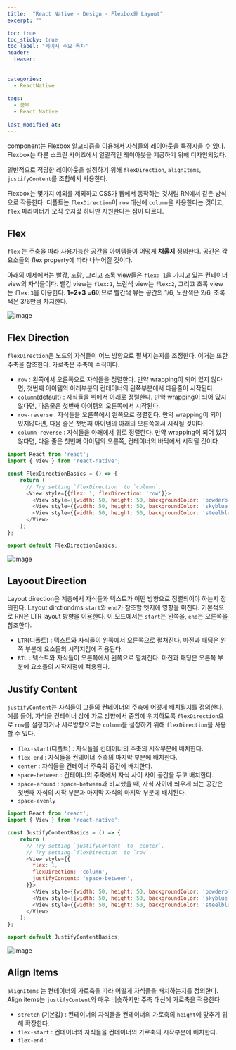 ```yaml
---
title:  "React Native - Design - Flexbox와 Layout"
excerpt: ""

toc: true
toc_sticky: true
toc_label: "페이지 주요 목차"
header:
  teaser: 
  
  
categories:
  - ReactNative
  
tags:
  - 공부
  - React Native
  
last_modified_at: 
---
```


component는 Flexbox 알고리즘을 이용해서 자식들의 레이아웃을 특정지을 수 있다. Flexbox는 다른 스크린 사이즈에서 일괄적인 레이아웃을 제공하기 위해 디자인되었다.

일반적으로 적당한 레이아웃을 설정하기 위해 `flexDirection`, `alignItems`, `justifyContent`를 조합해서 사용한다.

Flexbox는 몇가지 예외를 제외하고 CSS가 웹에서 동작하는 것처럼 RN에서 같은 방식으로 작동한다. 디폴트는 `flexDirection`이
`row` 대신에 `column`을 사용한다는 것이고, `flex` 파라미터가 오직 숫자값 하나만 지원한다는 점이 다르다.

## Flex

`flex` 는 주축을 따라 사용가능한 공간을 아이템들이 어떻게 **채울지** 정의한다. 공간은 각 요소들의 flex property에 따라 나누어질 것이다.

아래의 예제에서는 빨강, 노랑, 그리고 초록 view들은 `flex: 1`을 가지고 있는 컨테이너 view의 자식들이다.
빨강 view는 `flex:1`, 노란색 view는 `flex:2`, 그리고 초록 view는 `flex:3`을 이용한다. **1+2+3 =6**이므로
빨간색 뷰는 공간의 1/6, 노란색은 2/6, 초록색은 3/6만큼 차지한다.

![image](https://user-images.githubusercontent.com/41438361/91653416-a5e1d680-eadb-11ea-855b-e5ee130a7dba.png)

## Flex Direction

`flexDirection`은 노드의 자식들이 어느 방향으로 펼쳐지는지를 조정한다. 이거는 또한 주축을 참조한다.
가로축은 주축에 수직이다.

* `row` : 왼쪽에서 오른쪽으로 자식들을 정렬한다. 만약 wrapping이 되어 있지 않다면, 첫번째 아이템의 아래부분의 컨테이너의 왼쪽부분에서 다음줄이 시작된다.
* `column`(default) : 자식들을 위에서 아래로 정렬한다. 만약 wrapping이 되어 있지 않다면, 다음줄은 첫번째 아이템의 오른쪽에서 시작된다.
* `row-reverse` : 자식들을 오른쪽에서 왼쪽으로 정렬한다. 만약 wrapping이 되어 있지않다면, 다음 줄은 첫번째 아이템의 아래의 오른쪽에서 시작될 것이다.
* `column-reverse` : 자식들을 아래에서 위로 정렬한다. 만약 wrapping이 되어 있지 않다면, 다음 줄은 첫번째 아이템의 오른쪽, 컨테이너의 바닥에서 시작될 것이다.

```js
import React from 'react';
import { View } from 'react-native';

const FlexDirectionBasics = () => {
    return (
      // Try setting `flexDirection` to `column`.
      <View style={{flex: 1, flexDirection: 'row'}}>
        <View style={{width: 50, height: 50, backgroundColor: 'powderblue'}} />
        <View style={{width: 50, height: 50, backgroundColor: 'skyblue'}} />
        <View style={{width: 50, height: 50, backgroundColor: 'steelblue'}} />
      </View>
    );
};

export default FlexDirectionBasics;
```

![image](https://user-images.githubusercontent.com/41438361/91653585-2228e980-eadd-11ea-851a-9addbf06b1dd.png)

## Layoout Direction

Layout direction은 계층에서 자식들과 텍스트가 어떤 방향으로 정렬되어야 하는지 정의한다. Layout dirctiondms `start`와 `end`가 참조할 엣지에 영향을 미친다.
기본적으로 RN은 LTR layout 방향을 이용한다. 이 모드에서는 `start`는 왼쪽을, `end`는 오른쪽을 참조한다.

* `LTR`(디폴트) : 텍스트와 자식들이 왼쪽에서 오른쪽으로 펼쳐진다. 마진과 패딩은 왼쪽 부분에 요소들의 시작지점에 적용된다.
* `RTL` : 텍스트와 자식들이 오른쪽에서 왼쪽으로 펼쳐진다. 마진과 패딩은 오른쪽 부분에 요소들의 시작지점에 적용된다.

## Justify Content

`justifyContent`는 자식들이 그들의 컨테이너의 주축에 어떻게 배치될지를 정의한다. 예를 들어, 자식을 컨테이너 상에 가로 방향에서 중앙에 위치하도록 
`flexDirection`으로 `row`를 설정하거나 세로방향으로는 `column`을 설정하기 위해 `flexDirection`을 사용할 수 있다.

* `flex-start`(디폴트) : 자식들을 컨테이너의 주축의 시작부분에 배치한다.
* `flex-end` : 자식들을 컨테이너 주축의 마지막 부분에 배치한다.
* `center` : 자식들을 컨테이너 주축의 중간에 배치한다.
* `space-between` : 컨테이너의 주축에서 자식 사이 사이 공간을 두고 배치한다.
* `space-around` : `space-between`과 비교했을 때, 자식 사이에 띄우게 되는 공간은 첫번째 자식의 시작 부분과 마지막 자식의 마지막 부분에 배치된다.
* `space-evenly` 

```js
import React from 'react';
import { View } from 'react-native';

const JustifyContentBasics = () => {
    return (
      // Try setting `justifyContent` to `center`.
      // Try setting `flexDirection` to `row`.
      <View style={{
        flex: 1,
        flexDirection: 'column',
        justifyContent: 'space-between',
      }}>
        <View style={{width: 50, height: 50, backgroundColor: 'powderblue'}} />
        <View style={{width: 50, height: 50, backgroundColor: 'skyblue'}} />
        <View style={{width: 50, height: 50, backgroundColor: 'steelblue'}} />
      </View>
    );
};

export default JustifyContentBasics;
```

![image](https://user-images.githubusercontent.com/41438361/91653781-96b05800-eade-11ea-9df0-b4649f18dfc9.png)

## Align Items

`alignItems` 는 컨테이너의 가로축을 따라 어떻게 자식들을 배치하는지를 정의한다. Align items는 `justifyContent`와 매우 비슷하지만 주축 대신에 가로축을 적용한다

* `stretch` (기본값) : 컨테이너의 자식들을 컨테이너의 가로축의 `height`에 맞추기 위해 확장한다.
* `flex-start` : 컨테이너의 자식들을 컨테이너의 가로축의 시작부분에 배치한다.
* `flex-end` : 

